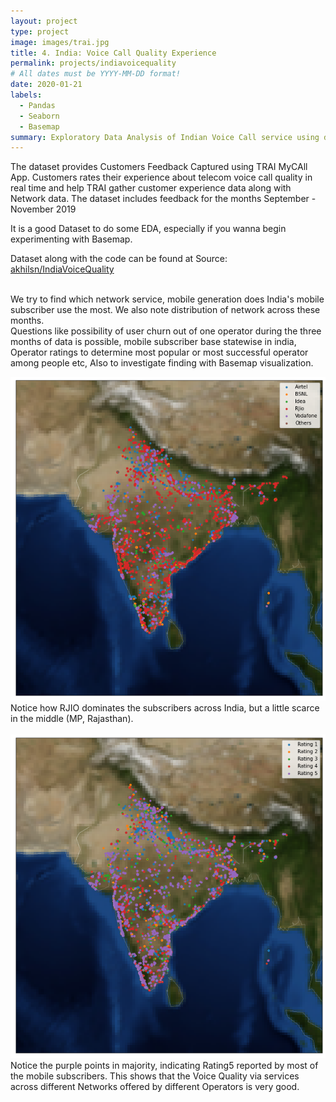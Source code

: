 ```yaml
---
layout: project
type: project
image: images/trai.jpg
title: 4. India: Voice Call Quality Experience
permalink: projects/indiavoicequality
# All dates must be YYYY-MM-DD format!
date: 2020-01-21
labels:
  - Pandas
  - Seaborn
  - Basemap
summary: Exploratory Data Analysis of Indian Voice Call service using data obtained from TRAI MyCall App
---
```


The dataset provides Customers Feedback Captured using TRAI MyCAll App. Customers rates their experience about telecom voice call quality in real time and help TRAI gather customer experience data along with Network data. The dataset includes feedback for the months September - November 2019

It is a good Dataset to do some EDA, especially if you wanna begin experimenting with Basemap.

Dataset along with the code can be found at Source: <a href="https://github.com/akhilsn/Kaggle-Projects/tree/master/Voice%20Call%20Quality%20Experience%20EDA"><i class="large github icon "></i>akhilsn/IndiaVoiceQuality</a>
<br><br>

We try to find which network service, mobile generation does India's mobile subscriber use the most. We also note distribution of network across these months.<br>
Questions like possibility of user churn out of one operator during the three months of data is possible, mobile subscriber base statewise in india, Operator ratings to determine most popular or most successful operator among people etc,
Also to investigate finding with Basemap visualization.<br>

<img class="ui medium right floated rounded image" src="../images/operatorwiseindiamap.png"><br>
Notice how RJIO dominates the subscribers across India, but a little scarce in the middle (MP, Rajasthan).
<br><br>
<img class="ui medium right floated rounded image" src="../images/ratingwiseindiamap.png"><br>
Notice the purple points in majority, indicating Rating5 reported by most of the mobile subscribers.
This shows that the Voice Quality via services across different Networks offered by different Operators is very good.
